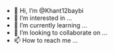 - 👋 Hi, I’m @Khant12baybi
- 👀 I’m interested in ...
- 🌱 I’m currently learning ...
- 💞️ I’m looking to collaborate on ...
- 📫 How to reach me ...

<!---
Khant12baybi/Khant12baybi is a ✨ special ✨ repository because its `README.md` (this file) appears on your GitHub profile.
You can click the Preview link to take a look at your changes.
--->
